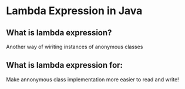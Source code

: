 # Lambda Expression in Java

## What is lambda expression?
Another way of wiriting instances of anonymous classes

## What is lambda expression for:
Make annonymous class implementation more easier to read and write!
